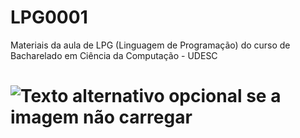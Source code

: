 # LPG0001
Materiais da aula de LPG (Linguagem de Programação) do curso de Bacharelado em Ciência da Computação - UDESC

# ![Texto alternativo opcional se a imagem não carregar](https://miro.medium.com/max/2560/1*lbHWFqfTzKdvcPDs3c-bpA.jpeg)
